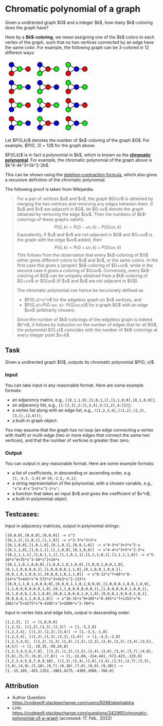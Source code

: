 # Chromatic polynomial of a graph

Given a undirected graph \$G\$ and a integer \$k\$, how many \$k\$-coloring does the graph have?

Here by a **\$k\$-coloring**, we mean assigning one of the \$k\$ colors to each vertex of the graph, such that no two vertices connected by an edge have the same color. For example, the following graph can be 3-colored in 12 different ways:

![](coloringpng)

Let \$P(G,k)\$ denotes the number of \$k\$-coloring of the graph \$G\$. For example, \$P(G, 3) = 12\$ for the graph above.

\$P(G,k)\$ is in fact a polynomial in \$k\$, which is known as the [**chromatic polynomial**](https://en.wikipedia.org/wiki/Deletion%E2%80%93contraction_formula). For example, the chromatic polynomial of the graph above is \$k^4-4k^3+5k^2-2k\$.

This can be shown using the [deletion–contraction formula](https://en.wikipedia.org/wiki/Deletion%E2%80%93contraction_formula), which also gives a recursive definition of the chromatic polynomial.  

The following proof is taken from Wikipedia:

> For a  pair of vertices \$u\$ and \$v\$, the graph \$G/uv\$ is obtained by merging the two vertices and removing any edges between them. If \$u\$ and \$v\$ are adjacent in \$G\$, let \$G-uv\$ denote the graph obtained by removing the edge \$uv\$. Then the numbers of \$k\$-colorings of these graphs satisfy: 
> $$P(G,k)=P(G-uv, k)- P(G/uv,k)$$
> Equivalently, if \$u\$ and \$v\$ are not adjacent in \$G\$ and \$G+uv\$ is the graph with the edge \$uv\$ added, then
> $$P(G,k)= P(G+uv, k) + P(G/uv,k)$$
> This follows from the observation that every \$k\$-coloring of \$G\$ either gives different colors to \$u\$ and \$v\$, or the same colors. In the first case this gives a (proper) \$k\$-coloring of \$G+uv\$, while in the second case it gives a coloring of \$G/uv\$. Conversely, every \$k\$-coloring of \$G\$ can be uniquely obtained from a \$k\$-coloring of \$G+uv\$ or \$G/uv\$ (if \$u\$ and \$v\$ are not adjacent in \$G\$).
>
> The chromatic polynomial can hence be recursively defined as
> * \$P(G,x)=x^n\$ for the edgeless graph on \$n\$ vertices, and 
> * \$P(G,x)=P(G-uv, x)- P(G/uv,x)\$ for a graph \$G\$ with an edge \$uv\$ (arbitrarily chosen).
>
> Since the number of \$k\$-colorings of the edgeless graph is indeed \$k^n\$, it follows by induction on the number of edges that for all \$G\$, the polynomial \$(G,x)\$ coincides with the number of \$k\$-colorings at every integer point \$x=k\$. 


## Task

Given a undirected graph \$G\$, outputs its chromatic polynomial \$P(G, x)\$.

### Input

You can take input in any reasonable format. Here are some example formats:

* an adjacency matrix, e.g., `[[0,1,1,0],[1,0,1,1],[1,1,0,0],[0,1,0,0]]`;
* an adjacency list, e.g., `{1:[2,3],2:[1,3,4],3:[1,2],4:[2]}`;
* a vertex list along with an edge list, e.g., `([1,2,3,4],[(1,2),(2,3),(3,1),(2,4)])`;
* a built-in graph object.

You may assume that the graph has no loop (an edge connecting a vertex with itself) or multi-edge (two or more edges that connect the same two vertices), and that the number of vertices is greater than zero.

### Output

You can output in any reasonable format. Here are some example formats:

* a list of coefficients, in descending or ascending order, e.g. `[1,-4,5,-2,0]` or `[0,-2,5,-4,1]`;
* a string representation of the polynomial, with a chosen variable, e.g., `"x^4-4*x^3+5*x^2-2*x"`;
* a function that takes an input \$n\$ and gives the coefficient of \$x^n\$;
* a built-in polynomial object.

## Testcases:

Input in adjacency matrices, output in polynomial strings:

```
[[0,0,0],[0,0,0],[0,0,0]] -> x^3
[[0,1,1],[1,0,1],[1,1,0]] -> x^3-3*x^2+2*x
[[0,1,0,0],[1,0,1,0],[0,1,0,1],[0,0,1,0]] -> x^4-3*x^3+3*x^2-x
[[0,1,1,0],[1,0,1,1],[1,1,0,0],[0,1,0,0]] -> x^4-4*x^3+5*x^2-2*x
[[0,1,1,1,1],[1,0,1,1,1],[1,1,0,1,1],[1,1,1,0,1],[1,1,1,1,0]] -> x^5-10*x^4+35*x^3-50*x^2+24*x
[[0,1,1,0,1,0,0,0],[1,0,0,1,0,1,0,0],[1,0,0,1,0,0,1,0],[0,1,1,0,0,0,0,1],[1,0,0,0,0,1,1,0],[0,1,0,0,1,0,0,1],[0,0,1,0,1,0,0,1],[0,0,0,1,0,1,1,0]] -> x^8-12*x^7+66*x^6-214*x^5+441*x^4-572*x^3+423*x^2-133*x
[[0,0,1,1,0,1,0,0,0,0],[0,0,0,1,1,0,1,0,0,0],[1,0,0,0,1,0,0,1,0,0],[1,1,0,0,0,0,0,0,1,0],[0,1,1,0,0,0,0,0,0,1],[1,0,0,0,0,0,1,0,0,1],[0,1,0,0,0,1,0,1,0,0],[0,0,1,0,0,0,1,0,1,0],[0,0,0,1,0,0,0,1,0,1],[0,0,0,0,1,1,0,0,1,0]] -> x^10-15*x^9+105*x^8-455*x^7+1353*x^6-2861*x^5+4275*x^4-4305*x^3+2606*x^2-704*x
```

Input in vertex lists and edge lists, output in descending order:

```
[1,2,3], [] -> [1,0,0,0]
[1,2,3], [(1,2),(1,3),(2,3)] -> [1,-3,2,0]
[1,2,3,4], [(1,2),(2,3),(3,4)] -> [1,-3,3,-1,0]
[1,2,3,4], [(1,2),(1,3),(2,3),(2,4)] -> [1,-4,5,-2,0]
[1,2,3,4,5], [(1,2),(1,3),(1,4),(1,5),(2,3),(2,4),(2,5),(3,4),(3,5),(4,5)] -> [1,-10,35,-50,24,0]
[1,2,3,4,5,6,7,8], [(1,2),(1,3),(1,5),(2,4),(2,6),(3,4),(3,7),(4,8),(5,6),(5,7),(6,8),(7,8)] -> [1,-12,66,-214,441,-572,423,-133,0]
[1,2,3,4,5,6,7,8,9,10], [(1,3),(1,4),(1,6),(2,4),(2,5),(2,7),(3,5),(3,8),(4,9),(5,10),(6,7),(6,10),(7,8),(8,9),(9,10)] -> [1,-15,105,-455,1353,-2861,4275,-4305,2606,-704,0]
```

## Attribution

- Author Question: https://codegolf.stackexchange.com/users/9288/alephalpha
- Link: https://codegolf.stackexchange.com/questions/242960/chromatic-polynomial-of-a-graph (accessed: 17. Feb., 2022)